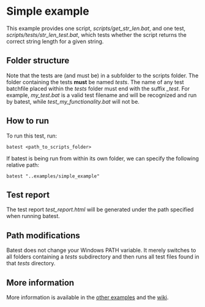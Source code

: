 # Simple example

This example provides one script, *scripts/get_str_len.bat*, and one test, *scripts/tests/str_len_test.bat*,
which tests whether the script returns the correct string length for a given string.

## Folder structure

Note that the tests are (and must be) in a subfolder to the scripts folder. The folder containing the tests **must** be named *tests*.
The name of any test batchfile placed within the *tests* folder must end with the suffix *_test*. For example, *my_test.bat*
is a valid test filename and will be recognized and run by batest, while *test_my_functionality.bat* will not be.

## How to run

To run this test, run:

	batest <path_to_scripts_folder>

If batest is being run from within its own folder, we can specify the following relative path:

	batest "..examples/simple_example"

## Test report

The test report *test_report.html* will be generated under the path specified when running batest.

## Path modifications

Batest does not change your Windows PATH variable. It merely switches to all folders containing a *tests* subdirectory and then runs all test files found in that *tests* directory.

## More information

More information is available in the [other examples](https://github.com/rbaltrusch/batest/examples) and the [wiki](https://github.com/rbaltrusch/batest/wiki).
